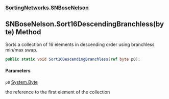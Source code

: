### [SortingNetworks](SortingNetworks.md 'SortingNetworks').[SNBoseNelson](SortingNetworks.SNBoseNelson.md 'SortingNetworks.SNBoseNelson')

## SNBoseNelson.Sort16DescendingBranchless(byte) Method

Sorts a collection of 16 elements in descending order using branchless min/max swap.

```csharp
public static void Sort16DescendingBranchless(ref byte p0);
```
#### Parameters

<a name='SortingNetworks.SNBoseNelson.Sort16DescendingBranchless(byte).p0'></a>

`p0` [System.Byte](https://docs.microsoft.com/en-us/dotnet/api/System.Byte 'System.Byte')

the reference to the first element of the collection
